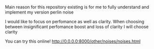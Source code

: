 Main reason for this repository existing is for me to fully understand and implement my version perlin noise

I would like to focus on perfomance as well as clarity. When choosing between insignificant perfomance boost and loss of clarity I will choose clarity

You can try this online! http://0.0.0.0:8000/other/noises/noises.html
